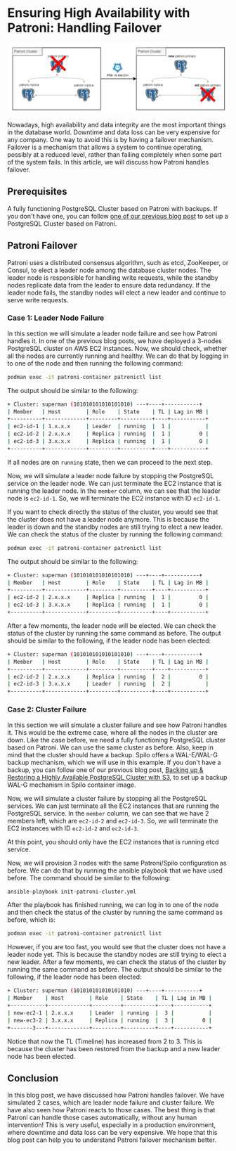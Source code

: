 # Ensuring High Availability with Patroni: Handling Failover

![Patroni Failover](./failover-diagram.jpg)

Nowadays, high availability and data integrity are the most important things in the database world. Downtime and data loss can be very expensive for any company. One way to avoid this is by having a failover mechanism. Failover is a mechanism that allows a system to continue operating, possibly at a reduced level, rather than failing completely when some part of the system fails. In this article, we will discuss how Patroni handles failover.

## Prerequisites

A fully functioning PostgreSQL Cluster based on Patroni with backups. If you don't have one, you can follow [one of our previous blog post](./blog-Running_Spilo.md) to set up a PostgreSQL Cluster based on Patroni.

## Patroni Failover

Patroni uses a distributed consensus algorithm, such as etcd, ZooKeeper, or Consul, to elect a leader node among the database cluster nodes. The leader node is responsible for handling write requests, while the standby nodes replicate data from the leader to ensure data redundancy. If the leader node fails, the standby nodes will elect a new leader and continue to serve write requests.

### Case 1: Leader Node Failure

In this section we will simulate a leader node failure and see how Patroni handles it. In one of the previous blog posts, we have deployed a 3-nodes PostgreSQL cluster on AWS EC2 instances. Now, we should check, whether all the nodes are currently running and healthy. We can do that by logging in to one of the node and then running the following command:

```bash
podman exec -it patroni-container patronictl list
```

The output should be similar to the following:

```bash
+ Cluster: superman (101010101010101010) ---+----+-----------+
| Member   | Host        | Role    | State    | TL | Lag in MB |
+----------+-------------+---------+----------+----+-----------+
| ec2-id-1 | 1.x.x.x     | Leader  | running  |  1 |           |
| ec2-id-2 | 2.x.x.x     | Replica | running  |  1 |         0 |
| ec2-id-3 | 3.x.x.x     | Replica | running  |  1 |         0 |
+----------+-------------+---------+----------+----+-----------+
```

If all nodes are on `running` state, then we can proceed to the next step.

Now, we will simulate a leader node failure by stopping the PostgreSQL service on the leader node. We can just terminate the EC2 instance that is running the leader node. In the `member` column, we can see that the leader node is `ec2-id-1`. So, we will terminate the EC2 instance with ID `ec2-id-1`. 

If you want to check directly the status of the cluster, you would see that the cluster does not have a leader node anymore. This is because the leader is down and the standby nodes are still trying to elect a new leader. We can check the status of the cluster by running the following command:

```bash
podman exec -it patroni-container patronictl list
```

The output should be similar to the following:

```bash
+ Cluster: superman (101010101010101010) ---+----+-----------+
| Member   | Host        | Role    | State    | TL | Lag in MB |
+----------+-------------+---------+----------+----+-----------+
| ec2-id-2 | 2.x.x.x     | Replica | running  |  1 |         0 |
| ec2-id-3 | 3.x.x.x     | Replica | running  |  1 |         0 |
+----------+-------------+---------+----------+----+-----------+
```

After a few moments, the leader node will be elected. We can check the status of the cluster by running the same command as before. The output should be similar to the following, if the leader node has been elected:

```bash
+ Cluster: superman (101010101010101010) ---+----+-----------+
| Member   | Host        | Role    | State    | TL | Lag in MB |
+----------+-------------+---------+----------+----+-----------+
| ec2-id-2 | 2.x.x.x     | Replica | running  |  2 |         0 |
| ec2-id-3 | 3.x.x.x     | Leader  | running  |  2 |           |
+----------+-------------+---------+----------+----+-----------+
```

### Case 2: Cluster Failure

In this section we will simulate a cluster failure and see how Patroni handles it. This would be the extreme case, where all the nodes in the cluster are down. Like the case before, we need a fully functioning PostgreSQL cluster based on Patroni. We can use the same cluster as before. Also, keep in mind that the cluster should have a backup. Spilo offers a WAL-E/WAL-G backup mechanism, which we will use in this example. If you don't have a backup, you can follow one of our previous blog post, [Backing up & Restoring a Highly Available PostgreSQL Cluster with S3](./blog-Backup-Restore.md), to set up a backup WAL-G mechanism in Spilo container image.

Now, we will simulate a cluster failure by stopping all the PostgreSQL services. We can just terminate all the EC2 instances that are running the PostgreSQL service. In the `member` column, we can see that we have 2 members left, which are `ec2-id-2` and `ec2-id-3`. So, we will terminate the EC2 instances with ID `ec2-id-2` and `ec2-id-3`.

At this point, you should only have the EC2 instances that is running etcd service.

Now, we will provision 3 nodes with the same Patroni/Spilo configuration as before. We can do that by running the ansible playbook that we have used before. The command should be similar to the following:

```bash
ansible-playbook init-patroni-cluster.yml
```

After the playbook has finished running, we can log in to one of the node and then check the status of the cluster by running the same command as before, which is:

```bash
podman exec -it patroni-container patronictl list
```

However, if you are too fast, you would see that the cluster does not have a leader node yet. This is because the standby nodes are still trying to elect a new leader. After a few moments, we can check the status of the cluster by running the same command as before. The output should be similar to the following, if the leader node has been elected:

```bash
+ Cluster: superman (101010101010101010) ---+----+-----------+
| Member    | Host        | Role    | State    | TL | Lag in MB |
+-----------+-------------+---------+----------+----+-----------+
| new-ec2-1 | 2.x.x.x     | Leader  | running  |  3 |           |
| new-ec3-2 | 3.x.x.x     | Replica | running  |  3 |         0 |
+-------3---+-------------+---------+----------+----+-----------+
```

Notice that now the TL (Timeline) has increased from 2 to 3. This is because the cluster has been restored from the backup and a new leader node has been elected.

## Conclusion

In this blog post, we have discussed how Patroni handles failover. We have simulated 2 cases, which are leader node failure and cluster failure. We have also seen how Patroni reacts to those cases. The best thing is that Patroni can handle those cases automatically, without any human intervention! This is very useful, especially in a production environment, where downtime and data loss can be very expensive. We hope that this blog post can help you to understand Patroni failover mechanism better.